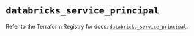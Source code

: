 # `databricks_service_principal`

Refer to the Terraform Registry for docs: [`databricks_service_principal`](https://registry.terraform.io/providers/databricks/databricks/1.81.1/docs/resources/service_principal).

